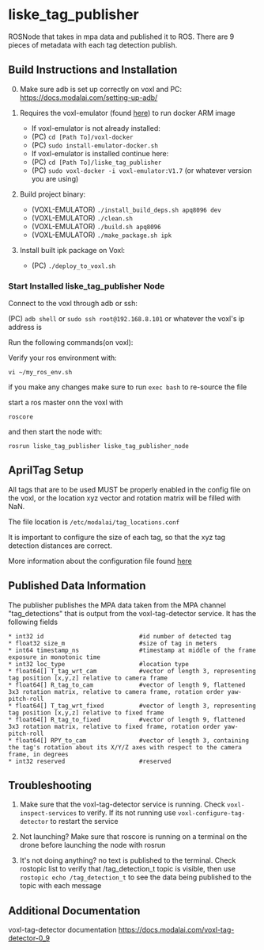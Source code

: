 # liske_tag_publisher

ROSNode that takes in mpa data and published it to ROS. There are 9 pieces of metadata with each tag detection publish.

## Build Instructions and Installation

0. Make sure adb is set up correctly on voxl and PC: https://docs.modalai.com/setting-up-adb/

1. Requires the voxl-emulator (found [here](https://gitlab.com/voxl-public/support/voxl-docker)) to run docker ARM image
    * If voxl-emulator is not already installed:
    * (PC) ```cd [Path To]/voxl-docker```
    * (PC) ```sudo install-emulator-docker.sh``` 
    * If voxl-emulator is installed continue here:
    * (PC) ```cd [Path To]/liske_tag_publisher```
    * (PC) ```sudo voxl-docker -i voxl-emulator:V1.7```  (or whatever version you are using)
2. Build project binary:
    * (VOXL-EMULATOR) ```./install_build_deps.sh apq8096 dev```
    * (VOXL-EMULATOR) ```./clean.sh```
    * (VOXL-EMULATOR) ```./build.sh apq8096```
    * (VOXL-EMULATOR) ```./make_package.sh ipk```
3. Install built ipk package on Voxl:
    * (PC) ```./deploy_to_voxl.sh```

 
### Start Installed liske_tag_publisher Node

Connect to the voxl through adb or ssh:

(PC) ```adb shell``` or ```sudo ssh root@192.168.8.101``` or whatever the voxl's ip address is



Run the following commands(on voxl):

Verify your ros environment with:
```
vi ~/my_ros_env.sh
```

if you make any changes make sure to run ```exec bash``` to re-source the file

start a ros master onn the voxl with
```
roscore
```

and then start the node with:

```
rosrun liske_tag_publisher liske_tag_publisher_node
```
## AprilTag Setup

All tags that are to be used MUST be properly enabled in the config file on the voxl, or the location xyz vector and rotation matrix will be filled with NaN. 

The file location is ```/etc/modalai/tag_locations.conf```

It is important to configure the size of each tag, so that the xyz tag detection distances are correct.

More information about the configuration file found [here](https://docs.modalai.com/voxl-tag-detector-0_9/#tag-detector-configuration-file)

## Published Data Information

The publisher publishes the MPA data taken from the MPA channel "tag_detections" that is output from the voxl-tag-detector service. It has the following fields
    
    * int32 id                           #id number of detected tag
    * float32 size_m                     #size of tag in meters
    * int64 timestamp_ns                 #timestamp at middle of the frame exposure in monotonic time
    * int32 loc_type                     #location type
    * float64[] T_tag_wrt_cam            #vector of length 3, representing tag position [x,y,z] relative to camera frame 
    * float64[] R_tag_to_cam             #vector of length 9, flattened 3x3 rotation matrix, relative to camera frame, rotation order yaw-pitch-roll
    * float64[] T_tag_wrt_fixed          #vector of length 3, representing tag position [x,y,z] relative to fixed frame
    * float64[] R_tag_to_fixed           #vector of length 9, flattened 3x3 rotation matrix, relative to fixed frame, rotation order yaw-pitch-roll
    * float64[] RPY_to_cam               #vector of length 3, containing the tag's rotation about its X/Y/Z axes with respect to the camera frame, in degrees
    * int32 reserved                     #reserved
    
## Troubleshooting

1. Make sure that the voxl-tag-detector service is running. Check ```voxl-inspect-services``` to verify. If its not running use ```voxl-configure-tag-detector``` to restart the service

2. Not launching? Make sure that roscore is running on a terminal on the drone before launching the node with rosrun

3. It's not doing anything? no text is published to the terminal. Check rostopic list to verify that /tag_detection_t topic is visible, then use ```rostopic echo /tag_detection_t``` to see the data being published to the topic with each message

## Additional Documentation

voxl-tag-detector documentation https://docs.modalai.com/voxl-tag-detector-0_9

<!-- ### Expected Behavior
```
voxl:/$ roslaunch voxl_mpa_to_ros voxl_mpa_to_ros.launch
... logging to /home/root/.ros/log/5ef19600-cbd7-11ec-8a51-ec5c68cd23bd/roslaunch-apq8096-3468.log
Checking log directory for disk usage. This may take awhile.
Press Ctrl-C to interrupt
Done checking log file disk usage. Usage is <1GB.

started roslaunch server http://192.168.1.58:46256/

SUMMARY
========

PARAMETERS
 * /rosdistro: indigo
 * /rosversion: 1.11.21

NODES
  /
    voxl_mpa_to_ros_node (voxl_mpa_to_ros/voxl_mpa_to_ros_node)

auto-starting new master
process[master]: started with pid [3487]
ROS_MASTER_URI=http://192.168.1.58:11311/

setting /run_id to 5ef19600-cbd7-11ec-8a51-ec5c68cd23bd
process[rosout-1]: started with pid [3500]
started core service [/rosout]
process[voxl_mpa_to_ros_node-2]: started with pid [3503]


MPA to ROS app is now running

Found new interface: stereo
Found new interface: tof_conf
Found new interface: tof_depth
Found new interface: tof_ir
Found new interface: tof_noise
Found new interface: tracking
Found new interface: tof_pc

``` -->
